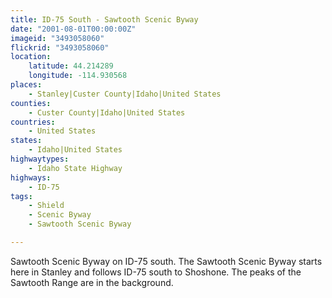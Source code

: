 ```yaml
---
title: ID-75 South - Sawtooth Scenic Byway
date: "2001-08-01T00:00:00Z"
imageid: "3493058060"
flickrid: "3493058060"
location:
    latitude: 44.214289
    longitude: -114.930568
places:
    - Stanley|Custer County|Idaho|United States
counties:
    - Custer County|Idaho|United States
countries:
    - United States
states:
    - Idaho|United States
highwaytypes:
    - Idaho State Highway
highways:
    - ID-75
tags:
    - Shield
    - Scenic Byway
    - Sawtooth Scenic Byway

---
```

Sawtooth Scenic Byway on ID-75 south.  The Sawtooth Scenic Byway starts here in Stanley and follows ID-75 south to Shoshone.  The peaks of the Sawtooth Range are in the background.